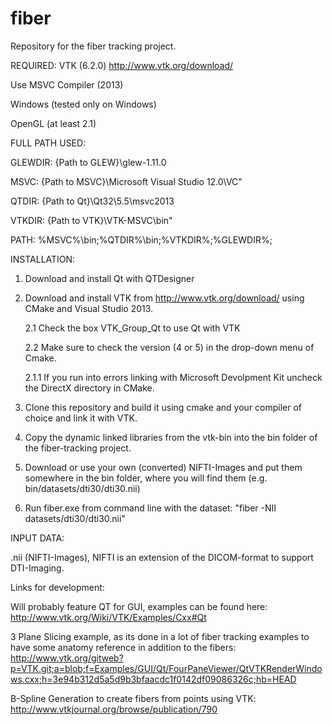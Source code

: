 # fiber
Repository for the fiber tracking project.

REQUIRED:
VTK (6.2.0) http://www.vtk.org/download/

Use MSVC Compiler (2013)

Windows (tested only on Windows)

OpenGL (at least 2.1)

FULL PATH USED:

GLEWDIR:  {Path to GLEW}\glew-1.11.0

MSVC: {Path to MSVC}\Microsoft Visual Studio 12.0\VC"

QTDIR: {Path to Qt}\Qt32\5.5\msvc2013

VTKDIR: {Path to VTK}\VTK-MSVC\bin"

PATH: %MSVC%\bin;%QTDIR%\bin;%VTKDIR%;%GLEWDIR%;

INSTALLATION:

1.  Download and install Qt with QTDesigner

2.  Download and install VTK from http://www.vtk.org/download/ using CMake and Visual Studio 2013.

    2.1 Check the box VTK_Group_Qt to use Qt with VTK

    2.2 Make sure to check the version (4 or 5) in the drop-down menu of Cmake.

    2.1.1 If you run into errors linking with Microsoft Devolpment Kit uncheck the DirectX directory in CMake.

3.  Clone this repository and build it using cmake and your compiler of choice and link it with VTK.

4.  Copy the dynamic linked libraries from the vtk-bin into the bin folder of the fiber-tracking project.

5.  Download or use your own (converted) NIFTI-Images and put them somewhere in the bin folder, where you will find them (e.g. bin/datasets/dti30/dti30.nii)

6.  Run fiber.exe from command line with the dataset: "fiber -NII datasets/dti30/dti30.nii"


INPUT DATA:

.nii (NIFTI-Images), NIFTI is an extension of the DICOM-format to support DTI-Imaging.


Links for development:

Will probably feature QT for GUI, examples can be found here: http://www.vtk.org/Wiki/VTK/Examples/Cxx#Qt

3 Plane Slicing example, as its done in a lot of fiber tracking examples to have some anatomy reference in addition to the fibers:
http://www.vtk.org/gitweb?p=VTK.git;a=blob;f=Examples/GUI/Qt/FourPaneViewer/QtVTKRenderWindows.cxx;h=3e94b312d5a5d9b3bfaacdc1f0142df09086326c;hb=HEAD

B-Spline Generation to create fibers from points using VTK: http://www.vtkjournal.org/browse/publication/790
